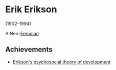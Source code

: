 # Erik Erikson

(1902-1994)

A Neo-[Freudian](../sigmund-freud/README.md) 

## Achievements

- [Erikson's psychosocial theory of development](psychosocial-theory/README.md)